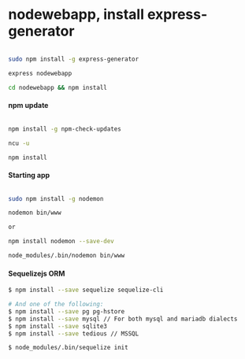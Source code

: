# nodewebapp, install express-generator


```bash

sudo npm install -g express-generator

express nodewebapp

cd nodewebapp && npm install

```

#### npm update

```bash

npm install -g npm-check-updates

ncu -u

npm install

```

#### Starting app

```bash

sudo npm install -g nodemon

nodemon bin/www

or

npm install nodemon --save-dev

node_modules/.bin/nodemon bin/www


```

#### Sequelizejs ORM

```bash
$ npm install --save sequelize sequelize-cli

# And one of the following:
$ npm install --save pg pg-hstore
$ npm install --save mysql // For both mysql and mariadb dialects
$ npm install --save sqlite3
$ npm install --save tedious // MSSQL

$ node_modules/.bin/sequelize init

```
